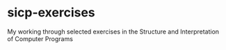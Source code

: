 sicp-exercises
==============

My working through selected exercises in the Structure and Interpretation of Computer Programs
